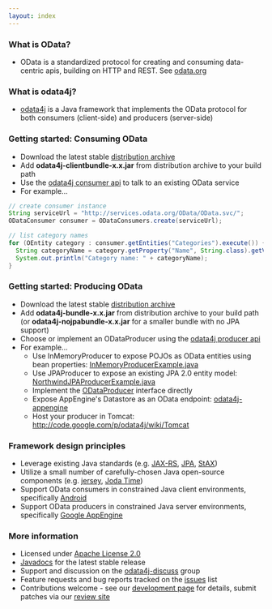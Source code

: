 ```yaml
---
layout: index
---
```

### What is OData?
* OData is a standardized protocol for creating and consuming data-centric apis, building on HTTP and REST.  See [odata.org](http://www.odata.org/)

### What is odata4j?
* [odata4j](http://odata4j.org) is a Java framework that implements the OData protocol for both consumers (client-side) and producers (server-side)

### Getting started: Consuming OData
* Download the latest stable [distribution archive](http://code.google.com/p/odata4j/downloads/list)
* Add **odata4j-clientbundle-x.x.jar** from distribution archive to your build path
* Use the [odata4j consumer api](http://odata4j.googlecode.com/git-history/0.7/odata4j-core/doc/javadoc/index.html) to talk to an existing OData service
* For example...

```java
// create consumer instance
String serviceUrl = "http://services.odata.org/OData/OData.svc/";
ODataConsumer consumer = ODataConsumers.create(serviceUrl);

// list category names
for (OEntity category : consumer.getEntities("Categories").execute()) {
  String categoryName = category.getProperty("Name", String.class).getValue();
  System.out.println("Category name: " + categoryName);
}
```

### Getting started: Producing OData
* Download the latest stable [distribution archive](http://code.google.com/p/odata4j/downloads/list)
* Add **odata4j-bundle-x.x.jar** from distribution archive to your build path (or **odata4j-nojpabundle-x.x.jar** for a smaller bundle with no JPA support)
* Choose or implement an ODataProducer using the [odata4j producer api](http://odata4j.googlecode.com/git-history/0.7/odata4j-core/doc/javadoc/index.html)
* For example...
  * Use InMemoryProducer to expose POJOs as OData entities using bean properties: [InMemoryProducerExample.java](https://github.com/odata4j/odata4j/blob/0.7/odata4j-examples/src/main/java/org/odata4j/examples/producer/inmemory/InMemoryProducerExample.java)
  * Use JPAProducer to expose an existing JPA 2.0 entity model: [NorthwindJPAProducerExample.java](https://github.com/odata4j/odata4j/blob/0.7/odata4j-examples/src/main/java/org/odata4j/examples/producer/jpa/NorthwindJpaProducerExample.java)
  * Implement the [ODataProducer](http://odata4j.googlecode.com/git-history/0.7/odata4j-core/doc/javadoc/org/odata4j/producer/ODataProducer.html) interface directly
  * Expose AppEngine's Datastore as an OData endpoint: [odata4j-appengine](http://code.google.com/p/odata4j/source/browse?repo=samples&name=0.4#git%2Fodata4j-appengine)
  * Host your producer in Tomcat: http://code.google.com/p/odata4j/wiki/Tomcat

### Framework design principles
* Leverage existing Java standards (e.g. [JAX-RS](https://jsr311.dev.java.net/), [JPA](http://jcp.org/en/jsr/detail?id=317), [StAX](http://jcp.org/en/jsr/detail?id=173))
* Utilize a small number of carefully-chosen Java open-source components (e.g. [jersey](https://jersey.dev.java.net/), [Joda Time](http://joda-time.sourceforge.net/))
* Support OData consumers in constrained Java client environments, specifically [Android](http://developer.android.com/index.html)
* Support OData producers in constrained Java server environments, specifically [Google AppEngine](http://code.google.com/appengine/)

### More information
* Licensed under [Apache License 2.0](http://www.apache.org/licenses/LICENSE-2.0)
* [Javadocs](http://odata4j.googlecode.com/git-history/0.7/odata4j-core/doc/javadoc/index.html) for the latest stable release
* Support and discussion on the [odata4j-discuss](http://groups.google.com/group/odata4j-discuss) group
* Feature requests and bug reports tracked on the [issues](http://code.google.com/p/odata4j/issues/list) list
* Contributions welcome - see our [development page](http://code.google.com/p/odata4j/wiki/Development) for details, submit patches via our [review site](http://review.odata4j.org)